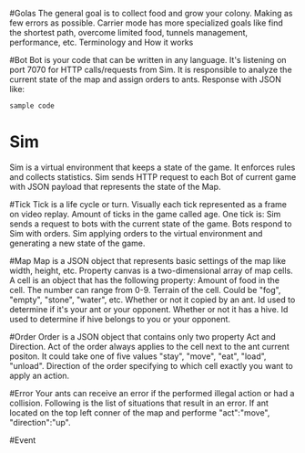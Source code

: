 #Golas
The general goal is to collect food and grow your colony. Making as few errors as possible. Carrier mode has more specialized goals like find the shortest path, overcome limited food, tunnels management, performance, etc.
Terminology and How it works

#Bot
Bot is your code that can be written in any language. It's listening on port 7070 for HTTP calls/requests from Sim. It is responsible to analyze the current state of the map and assign orders to ants. Response with JSON like: 
```
sample code
```

# Sim
Sim is a virtual environment that keeps a state of the game. It enforces rules and collects statistics. Sim sends HTTP request to each Bot of current game with JSON payload that represents the state of the Map.

#Tick
Tick is a life cycle or turn. Visually each tick represented as a frame on video replay. Amount of ticks in the game called age. One tick is: 
Sim sends a request to bots with the current state of the game.
Bots respond to Sim with orders.
Sim applying orders to the virtual environment and generating a new state of the game.

#Map
Map is a JSON object that represents basic settings of the map like width, height,  etc. Property canvas is a two-dimensional array of map cells. A cell is an object that has the following property:
Amount of food in the cell. The number can range from 0-9.
Terrain of the cell. Could be "fog", "empty", "stone", "water", etc.
  Whether or not it copied by an ant. Id used to determine if it's your ant or your opponent.
Whether or not it has a hive. Id used to determine if hive belongs to you or your opponent.

#Order
Order is a JSON object that contains only two property Act and Direction. Act of the order always applies to the cell next to the ant current positon. It could take one of five values "stay", "move",  "eat", "load", "unload".
Direction of the order specifying to which cell exactly you want to apply an action.

#Error
Your ants can receive an error if the performed illegal action or had a collision. Following is the list of situations that result in an error.
If ant located on the top left conner of the map and performe "act":"move", "direction":"up".

#Event